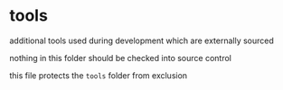# tools

additional tools used during development which are externally sourced

nothing in this folder should be checked into source control

this file protects the `tools` folder from exclusion
